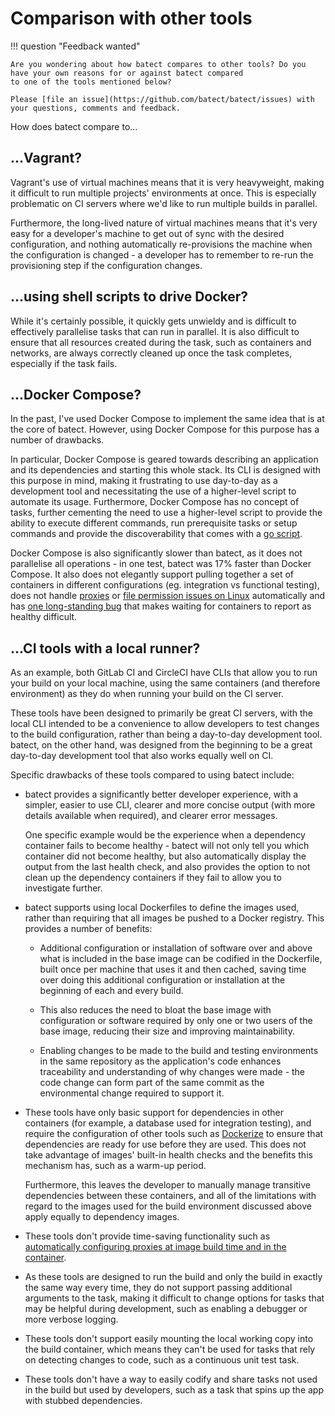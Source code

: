 # Comparison with other tools

!!! question "Feedback wanted"

    Are you wondering about how batect compares to other tools? Do you have your own reasons for or against batect compared
    to one of the tools mentioned below?

    Please [file an issue](https://github.com/batect/batect/issues) with your questions, comments and feedback.

How does batect compare to...

## ...Vagrant?

Vagrant's use of virtual machines means that it is very heavyweight, making it difficult to run multiple projects'
environments at once. This is especially problematic on CI servers where we'd like to run multiple builds in parallel.

Furthermore, the long-lived nature of virtual machines means that it's very easy for a developer's machine to get out of sync
with the desired configuration, and nothing automatically re-provisions the machine when the configuration is changed - a
developer has to remember to re-run the provisioning step if the configuration changes.

## ...using shell scripts to drive Docker?

While it's certainly possible, it quickly gets unwieldy and is difficult to effectively parallelise tasks that can run in parallel.
It is also difficult to ensure that all resources created during the task, such as containers and networks, are always correctly
cleaned up once the task completes, especially if the task fails.

## ...Docker Compose?

In the past, I've used Docker Compose to implement the same idea that is at the core of batect. However, using Docker Compose
for this purpose has a number of drawbacks.

In particular, Docker Compose is geared towards describing an application and its dependencies and starting this whole stack.
Its CLI is designed with this purpose in mind, making it frustrating to use day-to-day as a development tool and necessitating
the use of a higher-level script to automate its usage. Furthermore, Docker Compose has no concept of tasks, further cementing
the need to use a higher-level script to provide the ability to execute different commands, run prerequisite tasks or setup commands
and provide the discoverability that comes with a [go script](https://www.thoughtworks.com/insights/blog/praise-go-script-part-i).

Docker Compose is also significantly slower than batect, as it does not parallelise all operations - in one test, batect was 17%
faster than Docker Compose. It also does not elegantly support pulling together a set of containers in different configurations
(eg. integration vs functional testing), does not handle [proxies](tips/Proxies.md) or
[file permission issues on Linux](tips/BuildArtifactsOwnedByRoot.md) automatically and has
[one long-standing bug](https://github.com/docker/compose/issues/4369) that makes waiting for containers to report as healthy
difficult.

## ...CI tools with a local runner?

As an example, both GitLab CI and CircleCI have CLIs that allow you to run your build on your local machine, using the same
containers (and therefore environment) as they do when running your build on the CI server.

These tools have been designed to primarily be great CI servers, with the local CLI intended to be a convenience to allow
developers to test changes to the build configuration, rather than being a day-to-day development tool. batect, on the other hand,
was designed from the beginning to be a great day-to-day development tool that also works equally well on CI.

Specific drawbacks of these tools compared to using batect include:

* batect provides a significantly better developer experience, with a simpler, easier to use CLI, clearer and more concise output (with more details
  available when required), and clearer error messages.

    One specific example would be the experience when a dependency container fails to become
    healthy - batect will not only tell you which container did not become healthy, but also automatically display the output from the last
    health check, and also provides the option to not clean up the dependency containers if they fail to allow you to investigate further.

* batect supports using local Dockerfiles to define the images used, rather than requiring that all images be pushed to a Docker registry.
  This provides a number of benefits:

    * Additional configuration or installation of software over and above what is included in the base image can be codified in the Dockerfile,
      built once per machine that uses it and then cached, saving time over doing this additional configuration or installation at the beginning
      of each and every build.

    * This also reduces the need to bloat the base image with configuration or software required by only one or two users of the base image,
      reducing their size and improving maintainability.

    * Enabling changes to be made to the build and testing environments in the same repository as the application's code enhances traceability
      and understanding of why changes were made - the code change can form part of the same commit as the environmental change required to
      support it.

* These tools have only basic support for dependencies in other containers (for example, a database used for integration testing),
  and require the configuration of other tools such as [Dockerize](https://github.com/jwilder/dockerize) to ensure that dependencies are ready
  for use before they are used. This does not take advantage of images' built-in health checks and the benefits this mechanism has, such as
  a warm-up period.

    Furthermore, this leaves the developer to manually manage transitive dependencies between these containers, and all of the limitations with
    regard to the images used for the build environment discussed above apply equally to dependency images.

* These tools don't provide time-saving functionality such as
  [automatically configuring proxies at image build time and in the container](tips/Proxies.md).

* As these tools are designed to run the build and only the build in exactly the same way every time, they do not support passing additional
  arguments to the task, making it difficult to change options for tasks that may be helpful during development, such as enabling a debugger
  or more verbose logging.

* These tools don't support easily mounting the local working copy into the build container, which means they can't be used for tasks that
  rely on detecting changes to code, such as a continuous unit test task.

* These tools don't have a way to easily codify and share tasks not used in the build but used by developers, such as a task
  that spins up the app with stubbed dependencies.
